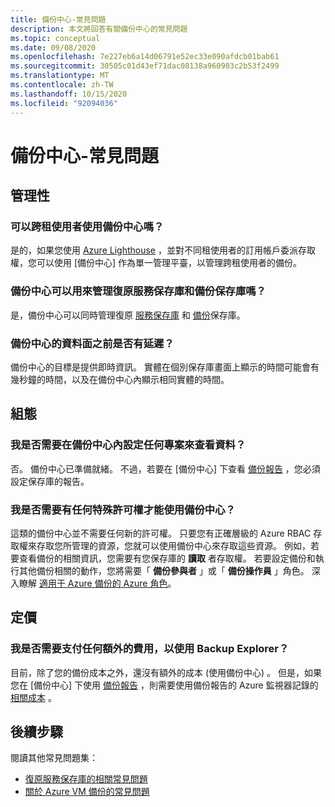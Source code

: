 ```yaml
---
title: 備份中心-常見問題
description: 本文將回答有關備份中心的常見問題
ms.topic: conceptual
ms.date: 09/08/2020
ms.openlocfilehash: 7e227eb6a14d06791e52ec33e090afdcb01bab61
ms.sourcegitcommit: 30505c01d43ef71dac08138a960903c2b53f2499
ms.translationtype: MT
ms.contentlocale: zh-TW
ms.lasthandoff: 10/15/2020
ms.locfileid: "92094036"
---
```

# <a name="backup-center---frequently-asked-questions"></a>備份中心-常見問題

## <a name="management"></a>管理性

### <a name="can-backup-center-be-used-across-tenants"></a>可以跨租使用者使用備份中心嗎？

是的，如果您使用 [Azure Lighthouse](https://docs.microsoft.com/azure/lighthouse/overview) ，並對不同租使用者的訂用帳戶委派存取權，您可以使用 [備份中心] 作為單一管理平臺，以管理跨租使用者的備份。

### <a name="can-backup-center-be-used-to-manage-both-recovery-services-vaults-and-backup-vaults"></a>備份中心可以用來管理復原服務保存庫和備份保存庫嗎？

是，備份中心可以同時管理復原 [服務保存庫](https://docs.microsoft.com/azure/backup/backup-azure-recovery-services-vault-overview) 和 [備份](backup-vault-overview.md)保存庫。

### <a name="is-there-a-delay-before-data-surfaces-in-backup-center"></a>備份中心的資料面之前是否有延遲？

備份中心的目標是提供即時資訊。 實體在個別保存庫畫面上顯示的時間可能會有幾秒鐘的時間，以及在備份中心內顯示相同實體的時間。

## <a name="configuration"></a>組態

### <a name="do-i-need-to-configure-anything-to-see-data-in-backup-center"></a>我是否需要在備份中心內設定任何專案來查看資料？

否。 備份中心已準備就緒。 不過，若要在 [備份中心] 下查看 [備份報告](https://docs.microsoft.com/azure/backup/configure-reports) ，您必須設定保存庫的報告。

### <a name="do-i-need-to-have-any-special-permissions-to-use-backup-center"></a>我是否需要有任何特殊許可權才能使用備份中心？

這類的備份中心並不需要任何新的許可權。 只要您有正確層級的 Azure RBAC 存取權來存取您所管理的資源，您就可以使用備份中心來存取這些資源。 例如，若要查看備份的相關資訊，您需要有您保存庫的 **讀取** 者存取權。 若要設定備份和執行其他備份相關的動作，您將需要「 **備份參與者** 」或「 **備份操作員** 」角色。 深入瞭解 [適用于 Azure 備份的 Azure 角色](https://docs.microsoft.com/azure/backup/backup-rbac-rs-vault)。

## <a name="pricing"></a>定價

### <a name="do-i-need-to-pay-anything-extra-to-use-backup-explorer"></a>我是否需要支付任何額外的費用，以使用 Backup Explorer？

目前，除了您的備份成本之外，還沒有額外的成本 (使用備份中心) 。 但是，如果您在 [備份中心] 下使用 [備份報告](https://docs.microsoft.com/azure/backup/configure-reports) ，則需要使用備份報告的 Azure 監視器記錄的 [相關成本](https://azure.microsoft.com/pricing/details/monitor/) 。

## <a name="next-steps"></a>後續步驟

閱讀其他常見問題集：

* [復原服務保存庫的相關常見問題](https://docs.microsoft.com/azure/backup/backup-azure-backup-faq)
* [關於 Azure VM 備份的常見問題](https://docs.microsoft.com/azure/backup/backup-azure-vm-backup-faq)
